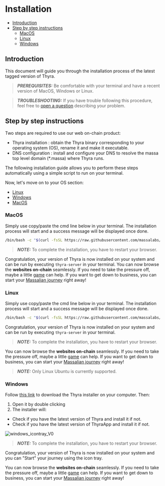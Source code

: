 # Installation

* [Introduction](#introduction)
* [Step by step instructions](#step-by-step-instructions)
  * [MacOS](#macos)
  * [Linux](#linux)
  * [Windows](#windows)

## Introduction

This document will guide you through the installation process of the latest tagged version of Thyra.

> **_PREREQUISITES:_** Be comfortable with your terminal and have a recent version of MacOS, Windows or Linux.

> **_TROUBLESHOOTING:_** If you have trouble following this procedure, feel free to [open a question](https://github.com/massalabs/thyra/issues/new) describing your problem.

## Step by step instructions

Two steps are required to use our web on-chain product:

* Thyra installation : obtain the Thyra binary corresponding to your operating system (OS), rename it and make it executable.
* DNS configuration : install and configure your DNS to resolve the massa top level domain (*.massa) where Thyra runs.

The following installation guide allows you to perform these steps automatically using a simple script to run on your terminal.

Now, let's move on to your OS section:

* [Linux](#linux)
* [Windows](#windows)
* [MacOS](#macos)


### MacOS

Simply use copy/paste the cmd line below in your terminal. The installation process will start and a success message will be displayed once done.


```sh
/bin/bash -c "$(curl -fsSL https://raw.githubusercontent.com/massalabs/thyra/main/scripts/macos_install.sh)"
```

> **_NOTE:_** To complete the installation, you have to restart your browser.

Congratulation, your version of Thyra is now installed on your system and can be run by executing `thyra-server` in your terminal.
You can now browse the **websites on-chain** seamlessly. If you need to take the pressure off, maybe a little [game](https://flappy.massa) can help.
If you want to get down to business, you can start your [Massalian journey](https://my.massa/thyra/wallet) right away!



### Linux


Simply use copy/paste the cmd line below in your terminal. The installation process will start and a success message will be displayed once done.


```sh
/bin/bash -c "$(curl -fsSL https://raw.githubusercontent.com/massalabs/thyra/main/scripts/linux_install.sh)"
```

Congratulation, your version of Thyra is now installed on your system and can be run by executing `thyra-server` in your terminal.

> **_NOTE:_** To complete the installation, you have to restart your browser.


You can now browse the **websites on-chain** seamlessly. If you need to take the pressure off, maybe a little [game](https://flappy.massa) can help.
If you want to get down to business, you can start your [Massalian journey](https://my.massa/thyra/wallet) right away!

> **_NOTE:_** Only Linux Ubuntu is currently supported.

### Windows


Follow [this link](https://github.com/massalabs/thyra/releases/latest/download/thyra-installer.exe) to download the Thyra installer on your computer. Then:
1. Open it by double clicking
2. The installer will:
  * Check if you have the latest version of Thyra and install it if not.
  * Check if you have the latest version of ThyraApp and install it if not.

![windows_icontray_V0](https://user-images.githubusercontent.com/109611779/212294116-05e1dd37-ed3f-4e3e-b034-b02d782bc4ee.png)

> **_NOTE:_** To complete the installation, you have to restart your browser.

Congratulation, your version of Thyra is now installed on your system and you can "Start" your journey using the icon tray.

You can now browse the **websites on-chain** seamlessly. If you need to take the pressure off, maybe a little [game](https://flappy.massa) can help.
If you want to get down to business, you can start your [Massalian journey](https://my.massa/thyra/wallet) right away!


